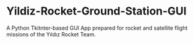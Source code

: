 # Yildiz-Rocket-Ground-Station-GUI
A Python Tkitnter-based GUI App prepared for rocket and satellite flight missions of the Yıldız Rocket Team.
